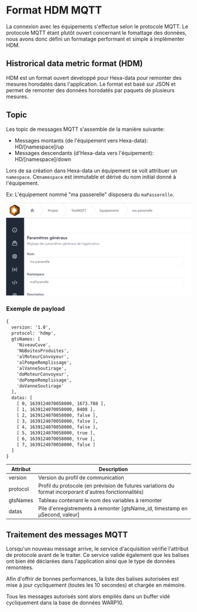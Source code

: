 # Format HDM MQTT

La connexion avec les équipements s'effectue selon le protocole MQTT.
Le protocole MQTT étant plutôt ouvert concernant le fomattage des données, nous avons donc défini un formatage performant et simple à implémenter HDM.

## Histrorical data metric format (HDM)

HDM est un format ouvert developpé pour Hexa-data pour remonter des mesures horodatés dans l'application. Le format est basé sur JSON et permet de remonter des données horodatés par paquets de plusieurs mesures.

## Topic

Les topic de messages MQTT s'assemble de la manière suivante:

* Messages montants (de l'équipement vers Hexa-data): HD/[namespace]/up
* Messages descendants (d'Hexa-data vers l'équipement): HD/[namespace]/down

Lors de sa création dans Hexa-data un équipement se voit attribuer un ```namespace```. Ce```namespace``` est immutable et dérivé du nom initial donné à l'équipement.

  Ex: L'équipement nommé "ma passerelle" disposera du ```maPasserelle```.


![namespace](./_medias/namespace.png ':size=50%')

### Exemple de payload

```
{
  version: '1.0',
  protocol: 'hdmp',
  gtsNames: [
    'NiveauCuve',
    'NbBoitesProduites',
    'alMoteurConvoyeur',
    'alPompeRemplissage',
    'alVanneSoutirage',
    'doMoteurConvoyeur',
    'doPompeRemplissage',
    'doVanneSoutirage'
  ],
  datas: [
    [ 0, 1639124070058000, 1673.788 ],
    [ 1, 1639124070058000, 8408 ],
    [ 2, 1639124070058000, false ],
    [ 3, 1639124070058000, false ],
    [ 4, 1639124070058000, false ],
    [ 5, 1639124070058000, true ],
    [ 6, 1639124070058000, true ],
    [ 7, 1639124070058000, false ]
  ]
}
```

|  Attribut         |  Description                                                                                             |
|-------------------|----------------------------------------------------------------------------------------------------------|
| version           | Version du profil de communication                                                                       |
| protocol          | Profil du protocole (en prévision de futures variations du format incorporant d'autres fonctionnalités)  |
| gtsNames          | Tableau contenant le nom des variables à remonter                                                        |
| datas             | Pile d'enregistrements à remonter [gtsName_id, timestamp en µSecond, valeur]                             |


## Traitement des messages MQTT


Lorsqu'un nouveau message arrive, le service d'acquisition vérifie l'attribut de protocole avant de le traiter. Ce service valide également que les balises ont bien été déclarées dans l'application ainsi que le type de données remontées.

Afin d'offrir de bonnes performances, la liste des balises autorisées est mise à jour cycliquement (toutes les 10 secondes) et chargée en mémoire.

Tous les messages autorisés sont alors empilés dans un buffer vidé cycliquement dans la base de données WARP10.
